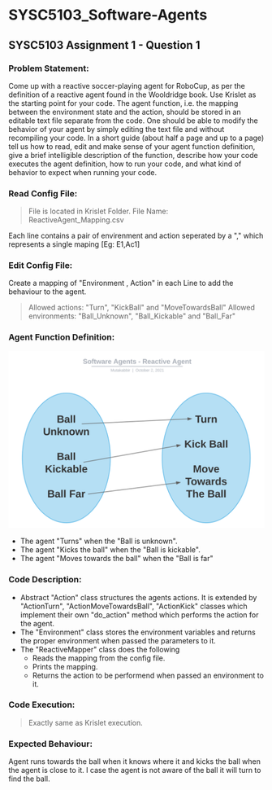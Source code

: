 # SYSC5103_Software-Agents
## SYSC5103 Assignment 1 - Question 1

###  Problem Statement:
Come up with a reactive soccer-playing agent for RoboCup, as per the definition of a reactive agent found in the Wooldridge book. Use Krislet as the starting point for your code. The agent function, i.e. the mapping between the environment state and the action, should be stored in an editable text file separate from the code. One should be able to modify the behavior of your agent by simply editing the text file and without recompiling your code. In a short guide (about half a page and up to a page) tell us how to read, edit and make sense of your agent function definition, give a brief intelligible description of the function, describe how your code executes the agent definition, how to run your code, and what kind of behavior to expect when running your code. 

### Read Config File:
> File is located in Krislet Folder. File Name: ReactiveAgent_Mapping.csv

Each line contains a pair of envirenment and action seperated by a "," which represents a single maping [Eg: E1,Ac1]

### Edit Config File:
Create a mapping of "Environment , Action" in each Line to add the behaviour to the agent.
> Allowed actions: "Turn", "KickBall" and "MoveTowardsBall"
> Allowed environments: "Ball_Unknown", "Ball_Kickable" and "Ball_Far"

### Agent Function Definition:
![Agent Mapping](https://raw.githubusercontent.com/AbdulMutakabbir/SYSC5103_Software-Agents/assignment_1_q1/assets/Software_Agents%20-%20Reactive_Agents.svg)
* The agent "Turns" when the "Ball is unknown".
* The agent "Kicks the ball" when the "Ball is kickable".
* The agent "Moves towards the ball" when the "Ball is far"

### Code Description:
* Abstract "Action" class structures the agents actions. It is extended by "ActionTurn", "ActionMoveTowardsBall", "ActionKick" classes which implement their own "do_action" method which performs the action for the agent.
* The "Environment" class stores the environment variables and returns the proper environment when passed the parameters to it.
* The "ReactiveMapper" class does the following
    * Reads the mapping from the config file.
    * Prints the mapping.
    * Returns the action to be performend when passed an environment to it.

### Code Execution:
> Exactly same as Krislet execution.

### Expected Behaviour:
Agent runs towards the ball when it knows where it and kicks the ball when the agent is close to it. I case the agent is not aware of the ball it will turn to find the ball.
